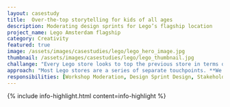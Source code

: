 ```yaml
---
layout: casestudy
title:  Over-the-top storytelling for kids of all ages
description: Moderating design sprints for Lego’s flagship location 
project_name: Lego Amsterdam flagship
category: Creativity
featured: true
image: /assets/images/casestudies/lego/lego_hero_image.jpg
thumbnail: /assets/images/casestudies/lego/lego_thumbnail.jpg
challange: "Every Lego store looks to top the previous store in terms of storytelling, experience and design. **Our team was tasked to help run design workshops to ensure the store reflected the locality in a fun, genuine way.** This is because visitors to the Kalverstraat location were both local and tourist."  
approach: "Most Lego stores are a series of separate touchpoints. **We wanted to create a cohesive story throughout the store.** This meant we did research as a design and strategy team around the different themes, **sketched with the Lego team and then looked at how to unify the imaginative experiences.**"
responsibilities: [Workshop Moderation, Design Sprint Design, Stakeholder Management, Experience Strategy, Touchpoint Ideation, Brand Storytelling]
---
```


{% include info-highlight.html content=info-highlight %}
